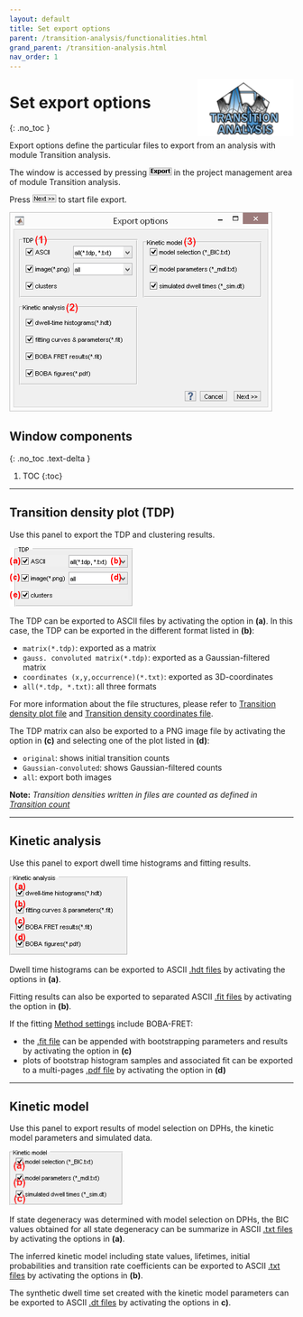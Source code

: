 ```yaml
---
layout: default
title: Set export options
parent: /transition-analysis/functionalities.html
grand_parent: /transition-analysis.html
nav_order: 1
---
```


<img src="../../assets/images/logos/logo-transition-analysis_400px.png" width="170" style="float:right; margin-left: 15px;"/>

# Set export options
{: .no_toc }

Export options define the particular files to export from an analysis with module Transition analysis.

The window is accessed by pressing 
![Export](../../assets/images/gui/TA-but-export.png "Export") in the project management area of module Transition analysis.

Press 
![Next >>](../../assets/images/gui/TA-but-next-supsup.png "Next >>") to start file export.

<a href="../../assets/images/gui/TA-area-project-management-export.png"><img src="../../assets/images/gui/TA-area-project-management-export.png" style="max-width: 466px;"/></a>

## Window components
{: .no_toc .text-delta }

1. TOC
{:toc}


---

## Transition density plot (TDP)

Use this panel to export the TDP and clustering results.

<img src="../../assets/images/gui/TA-area-project-management-export-tdp.png" style="max-width: 219px;"/>

The TDP can be exported to ASCII files by activating the option in **(a)**.
In this case, the TDP can be exported in the different format listed in **(b)**:
* `matrix(*.tdp)`: exported as a matrix
* `gauss. convoluted matrix(*.tdp)`: exported as a Gaussian-filtered matrix
* `coordinates (x,y,occurrence)(*.txt)`: exported as 3D-coordinates
* `all(*.tdp, *.txt)`: all three formats

For more information about the file structures, please refer to 
[Transition density plot file](../../output-files/tdp-transition-density-plot.html) and 
[Transition density coordinates file](../../output-files/txt-transition-density-coordinates.html).

The TDP matrix can also be exported to a PNG image file by activating the option in **(c)** and selecting one of the plot listed in **(d)**:
* `original`: shows initial transition counts
* `Gaussian-convoluted`: shows Gaussian-filtered counts
* `all`: export both images

**Note:** *Transition densities written in files are counted as defined in 
[Transition count](../panels/panel-transition-density-plot.html#transition-count)*


---

## Kinetic analysis

Use this panel to export dwell time histograms and fitting results.

<img src="../../assets/images/gui/TA-area-project-management-export-kin.png" style="max-width: 210px;"/>

Dwell time histograms can be exported to ASCII 
[.hdt files](../../output-files/hdt-dwelltime-histogram.html) by activating the options in **(a)**.

Fitting results can also be exported to separated ASCII
[.fit files](../../output-files/fit-dwelltime-fit.html) by activating the option in **(b)**. 

If the fitting 
[Method settings](../panels/panel-state-transition-rates.html#method-settings) include BOBA-FRET:
* the [.fit file](../../output-files/fit-dwelltime-fit.html) can be appended with bootstrapping parameters and results by activating the option in **(c)**
* plots of bootstrap histogram samples and associated fit can be exported to a multi-pages [.pdf file](../../output-files/pdf-histogram-analysis-bootstrap-plots.html) by activating the option in **(d)**

---

## Kinetic model

Use this panel to export results of model selection on DPHs, the kinetic model parameters and simulated data.

<img src="../../assets/images/gui/TA-area-project-management-export-model.png" style="max-width: 201px;"/>

If state degeneracy was determined with model selection on DPHs, the BIC values obtained for all state degeneracy can be summarize in ASCII 
[.txt files](../../output-files/txt-dph-model-select.html) by activating the options in **(a)**.

The inferred kinetic model including state values, lifetimes, initial probabilities and transition rate coefficients can be exported to ASCII 
[.txt files](../../output-files/txt-kinetic-model.html) by activating the options in **(b)**.

The synthetic dwell time set created with the kinetic model parameters can be exported to ASCII 
[.dt files](../../output-files/dt-dwelltimes.html) by activating the options in **c)**.






